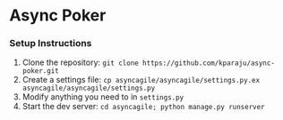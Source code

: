 # Async Poker

### Setup Instructions
1. Clone the repository: `git clone https://github.com/kparaju/async-poker.git`
1. Create a settings file: `cp asyncagile/asyncagile/settings.py.ex asyncagile/asyncagile/settings.py`
1. Modify anything you need to in `settings.py`
1. Start the dev server: `cd asyncagile; python manage.py runserver`
